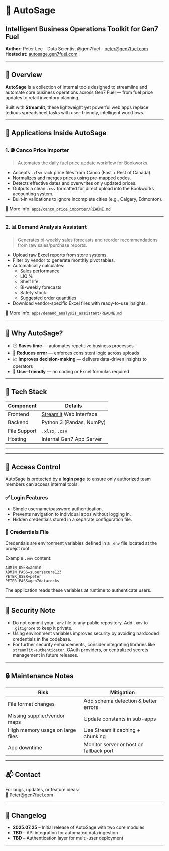 # 🌲 AutoSage

## Intelligent Business Operations Toolkit for Gen7 Fuel  
**Author:** Peter Lee – Data Scientist @gen7fuel – [peter@gen7fuel.com](mailto:peter@gen7fuel.com)  
**Hosted at:** [autosage.gen7fuel.com](http://autosage.gen7fuel.com)

---

## 📌 Overview

**AutoSage** is a collection of internal tools designed to streamline and automate core business operations across Gen7 Fuel — from fuel price updates to retail inventory planning.  

Built with **Streamlit**, these lightweight yet powerful web apps replace tedious spreadsheet tasks with user-friendly, intelligent workflows.

---

## 🧭 Applications Inside AutoSage

### 1. ⛽ Canco Price Importer

> Automates the daily fuel price update workflow for Bookworks.

- Accepts `.xlsx` rack price files from Canco (East + Rest of Canada).
- Normalizes and merges prices using pre-mapped codes.
- Detects effective dates and overwrites only updated prices.
- Outputs a clean `.csv` formatted for direct upload into the Bookworks accounting system.
- Built-in validations to ignore incomplete cities (e.g., Calgary, Edmonton).

🔗 More info: [`apps/canco_price_importer/README.md`](apps/canco_price_importer/README.md)

---

### 2. 📊 Demand Analysis Assistant

> Generates bi-weekly sales forecasts and reorder recommendations from raw sales/purchase reports.

- Upload raw Excel reports from store systems.
- Filter by vendor to generate monthly pivot tables.
- Automatically calculates:
  - Sales performance
  - LIQ %
  - Shelf life
  - Bi-weekly forecasts
  - Safety stock
  - Suggested order quantities
- Download vendor-specific Excel files with ready-to-use insights.

🔗 More info: [`apps/demand_analysis_assistant/README.md`](apps/demand_analysis_assistant/README.md)

---

## 🚀 Why AutoSage?

- 🕒 **Saves time** — automates repetitive business processes  
- 🎯 **Reduces error** — enforces consistent logic across uploads  
- 📈 **Improves decision-making** — delivers data-driven insights to operators  
- 👥 **User-friendly** — no coding or Excel formulas required  

---

## 🔧 Tech Stack

| Component   | Details                  |
|------------|--------------------------|
| Frontend   | [Streamlit](https://streamlit.io) Web Interface |
| Backend    | Python 3 (Pandas, NumPy) |
| File Support | `.xlsx`, `.csv`        |
| Hosting    | Internal Gen7 App Server |

---

---

## 🔐 Access Control

AutoSage is protected by a **login page** to ensure only authorized team members can access internal tools.

### ✅ Login Features
- Simple username/password authentication.
- Prevents navigation to individual apps without logging in.
- Hidden credentials stored in a separate configuration file.

### 🔐 Credentials File
Credentials are environment variables defined in a `.env` file located at the proejct root.

Example `.env` content:

```env
ADMIN_USER=admin
ADMIN_PASS=supersecure123
PETER_USER=peter
PETER_PASS=gen7datarocks
```
The application reads these variables at runtime to authenticate users.


---

## 🚧 Security Note
- Do not commit your `.env` file to any public repository. Add `.env` to `.gitignore` to keep it private.
- Using environment variables improves security by avoiding hardcoded credentials in the codebase.
- For further security enhancements, consider integrating libraries like `streamlit-authenticator`, OAuth providers, or centralized secrets management in future releases.

---

## 🔒 Maintenance Notes

| Risk                        | Mitigation                             |
|-----------------------------|-----------------------------------------|
| File format changes         | Add schema detection & better errors    |
| Missing supplier/vendor maps| Update constants in sub-apps            |
| High memory usage on large files | Use Streamlit caching + chunking  |
| App downtime                | Monitor server or host on fallback port |

---

## 📬 Contact

For bugs, updates, or feature ideas:  
📧 [Peter@gen7fuel.com](mailto:peter@gen7fuel.com)

---

## 📅 Changelog

- **2025.07.25** – Initial release of AutoSage with two core modules
- **TBD** – API integration for automated data ingestion
- **TBD** – Authentication layer for multi-user deployment

---